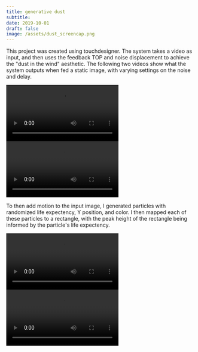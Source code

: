```yaml
---
title: generative dust
subtitle: 
date: 2019-10-01
draft: false
image: /assets/dust_screencap.png
---
```


This project was created using touchdesigner. The system takes a video as input, and then uses the feedback TOP and noise displacement to achieve the "dust in the wind" aesthetic. The following two videos show what the system outputs when fed a static image, with varying settings on the noise and delay.

![](/assets/dust_static_01-converted.mp4)
![](/assets/dust_static_02-converted.mp4)

To then add motion to the input image, I generated particles with randomized life expectency, Y position, and color. I then mapped each of these particles to a rectangle, with the peak height of the rectangle being informed by the particle's life expectency.

![](/assets/dust_motion-converted.mp4)
![](/assets/dust_with-color-converted.mp4)
